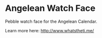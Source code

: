 Angelean Watch Face
==============

Pebble watch face for the Angelean Calendar.

Learn more here: http://www.whatstheti.me/
